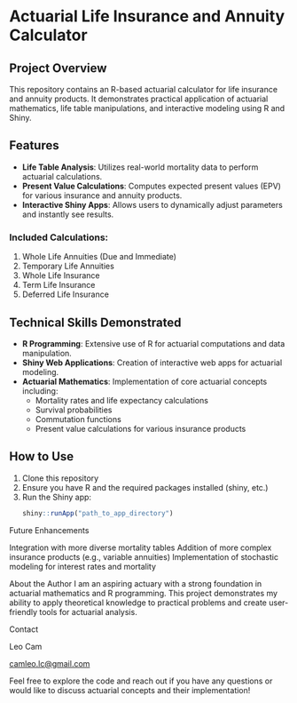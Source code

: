 # Actuarial Life Insurance and Annuity Calculator

## Project Overview

This repository contains an R-based actuarial calculator for life insurance and annuity products. It demonstrates practical application of actuarial mathematics, life table manipulations, and interactive modeling using R and Shiny.

## Features

- **Life Table Analysis**: Utilizes real-world mortality data to perform actuarial calculations.
- **Present Value Calculations**: Computes expected present values (EPV) for various insurance and annuity products.
- **Interactive Shiny Apps**: Allows users to dynamically adjust parameters and instantly see results.

### Included Calculations:

1. Whole Life Annuities (Due and Immediate)
2. Temporary Life Annuities
3. Whole Life Insurance
4. Term Life Insurance
5. Deferred Life Insurance

## Technical Skills Demonstrated

- **R Programming**: Extensive use of R for actuarial computations and data manipulation.
- **Shiny Web Applications**: Creation of interactive web apps for actuarial modeling.
- **Actuarial Mathematics**: Implementation of core actuarial concepts including:
  - Mortality rates and life expectancy calculations
  - Survival probabilities
  - Commutation functions
  - Present value calculations for various insurance products

## How to Use

1. Clone this repository
2. Ensure you have R and the required packages installed (shiny, etc.)
3. Run the Shiny app:
   ```r
   shiny::runApp("path_to_app_directory")

Future Enhancements

Integration with more diverse mortality tables
Addition of more complex insurance products (e.g., variable annuities)
Implementation of stochastic modeling for interest rates and mortality

About the Author
I am an aspiring actuary with a strong foundation in actuarial mathematics and R programming. This project demonstrates my ability to apply theoretical knowledge to practical problems and create user-friendly tools for actuarial analysis.

Contact

Leo Cam

camleo.lc@gmail.com

Feel free to explore the code and reach out if you have any questions or would like to discuss actuarial concepts and their implementation!
